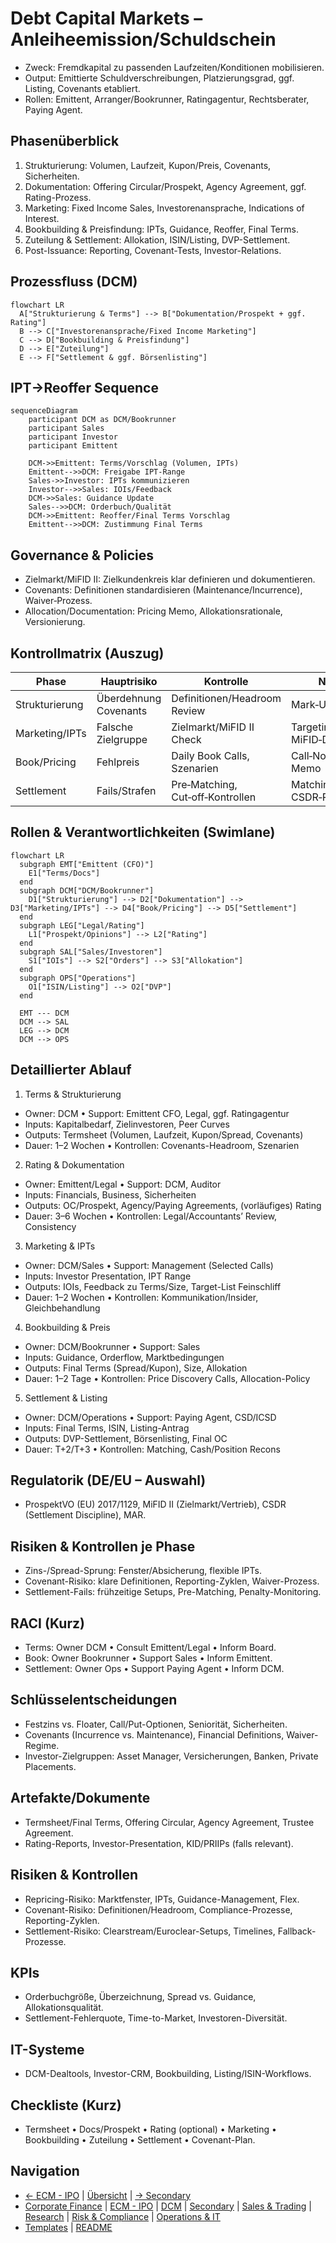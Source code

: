 # Debt Capital Markets – Anleiheemission/Schuldschein

- Zweck: Fremdkapital zu passenden Laufzeiten/Konditionen mobilisieren.
- Output: Emittierte Schuldverschreibungen, Platzierungsgrad, ggf. Listing, Covenants etabliert.
- Rollen: Emittent, Arranger/Bookrunner, Ratingagentur, Rechtsberater, Paying Agent.

## Phasenüberblick

1) Strukturierung: Volumen, Laufzeit, Kupon/Preis, Covenants, Sicherheiten.
2) Dokumentation: Offering Circular/Prospekt, Agency Agreement, ggf. Rating-Prozess.
3) Marketing: Fixed Income Sales, Investorenansprache, Indications of Interest.
4) Bookbuilding & Preisfindung: IPTs, Guidance, Reoffer, Final Terms.
5) Zuteilung & Settlement: Allokation, ISIN/Listing, DVP-Settlement.
6) Post-Issuance: Reporting, Covenant-Tests, Investor-Relations.

## Prozessfluss (DCM)

```mermaid
flowchart LR
  A["Strukturierung & Terms"] --> B["Dokumentation/Prospekt + ggf. Rating"]
  B --> C["Investorenansprache/Fixed Income Marketing"]
  C --> D["Bookbuilding & Preisfindung"]
  D --> E["Zuteilung"]
  E --> F["Settlement & ggf. Börsenlisting"]
```

## IPT→Reoffer Sequence

```mermaid
sequenceDiagram
    participant DCM as DCM/Bookrunner
    participant Sales
    participant Investor
    participant Emittent

    DCM->>Emittent: Terms/Vorschlag (Volumen, IPTs)
    Emittent-->>DCM: Freigabe IPT-Range
    Sales->>Investor: IPTs kommunizieren
    Investor-->>Sales: IOIs/Feedback
    DCM->>Sales: Guidance Update
    Sales-->>DCM: Orderbuch/Qualität
    DCM->>Emittent: Reoffer/Final Terms Vorschlag
    Emittent-->>DCM: Zustimmung Final Terms
```

## Governance & Policies

- Zielmarkt/MiFID II: Zielkundenkreis klar definieren und dokumentieren.
- Covenants: Definitionen standardisieren (Maintenance/Incurrence), Waiver‑Prozess.
- Allocation/Documentation: Pricing Memo, Allokationsrationale, Versionierung.

## Kontrollmatrix (Auszug)

| Phase | Hauptrisiko | Kontrolle | Nachweis |
|---|---|---|---|
| Strukturierung | Überdehnung Covenants | Definitionen/Headroom Review | Mark‑Up, IC‑Protokoll |
| Marketing/IPTs | Falsche Zielgruppe | Zielmarkt/MiFID II Check | Targeting‑Liste, MiFID‑Dokumentation |
| Book/Pricing | Fehlpreis | Daily Book Calls, Szenarien | Call‑Notes, Pricing Memo |
| Settlement | Fails/Strafen | Pre‑Matching, Cut‑off‑Kontrollen | Matching‑Logs, CSDR‑Reports |

## Rollen & Verantwortlichkeiten (Swimlane)

```mermaid
flowchart LR
  subgraph EMT["Emittent (CFO)"]
    E1["Terms/Docs"]
  end
  subgraph DCM["DCM/Bookrunner"]
    D1["Strukturierung"] --> D2["Dokumentation"] --> D3["Marketing/IPTs"] --> D4["Book/Pricing"] --> D5["Settlement"]
  end
  subgraph LEG["Legal/Rating"]
    L1["Prospekt/Opinions"] --> L2["Rating"]
  end
  subgraph SAL["Sales/Investoren"]
    S1["IOIs"] --> S2["Orders"] --> S3["Allokation"]
  end
  subgraph OPS["Operations"]
    O1["ISIN/Listing"] --> O2["DVP"]
  end

  EMT --- DCM
  DCM --> SAL
  LEG --> DCM
  DCM --> OPS
```

## Detaillierter Ablauf

1) Terms & Strukturierung
- Owner: DCM • Support: Emittent CFO, Legal, ggf. Ratingagentur
- Inputs: Kapitalbedarf, Zielinvestoren, Peer Curves
- Outputs: Termsheet (Volumen, Laufzeit, Kupon/Spread, Covenants)
- Dauer: 1–2 Wochen • Kontrollen: Covenants-Headroom, Szenarien

2) Rating & Dokumentation
- Owner: Emittent/Legal • Support: DCM, Auditor
- Inputs: Financials, Business, Sicherheiten
- Outputs: OC/Prospekt, Agency/Paying Agreements, (vorläufiges) Rating
- Dauer: 3–6 Wochen • Kontrollen: Legal/Accountants’ Review, Consistency

3) Marketing & IPTs
- Owner: DCM/Sales • Support: Management (Selected Calls)
- Inputs: Investor Presentation, IPT Range
- Outputs: IOIs, Feedback zu Terms/Size, Target-List Feinschliff
- Dauer: 1–2 Wochen • Kontrollen: Kommunikation/Insider, Gleichbehandlung

4) Bookbuilding & Preis
- Owner: DCM/Bookrunner • Support: Sales
- Inputs: Guidance, Orderflow, Marktbedingungen
- Outputs: Final Terms (Spread/Kupon), Size, Allokation
- Dauer: 1–2 Tage • Kontrollen: Price Discovery Calls, Allocation-Policy

5) Settlement & Listing
- Owner: DCM/Operations • Support: Paying Agent, CSD/ICSD
- Inputs: Final Terms, ISIN, Listing-Antrag
- Outputs: DVP-Settlement, Börsenlisting, Final OC
- Dauer: T+2/T+3 • Kontrollen: Matching, Cash/Position Recons

## Regulatorik (DE/EU – Auswahl)
- ProspektVO (EU) 2017/1129, MiFID II (Zielmarkt/Vertrieb), CSDR (Settlement Discipline), MAR.

## Risiken & Kontrollen je Phase
- Zins-/Spread-Sprung: Fenster/Absicherung, flexible IPTs.
- Covenant-Risiko: klare Definitionen, Reporting-Zyklen, Waiver-Prozess.
- Settlement-Fails: frühzeitige Setups, Pre-Matching, Penalty-Monitoring.

## RACI (Kurz)
- Terms: Owner DCM • Consult Emittent/Legal • Inform Board.
- Book: Owner Bookrunner • Support Sales • Inform Emittent.
- Settlement: Owner Ops • Support Paying Agent • Inform DCM.

## Schlüsselentscheidungen

- Festzins vs. Floater, Call/Put-Optionen, Seniorität, Sicherheiten.
- Covenants (Incurrence vs. Maintenance), Financial Definitions, Waiver-Regime.
- Investor-Zielgruppen: Asset Manager, Versicherungen, Banken, Private Placements.

## Artefakte/Dokumente

- Termsheet/Final Terms, Offering Circular, Agency Agreement, Trustee Agreement.
- Rating-Reports, Investor-Presentation, KID/PRIIPs (falls relevant).

## Risiken & Kontrollen

- Repricing-Risiko: Marktfenster, IPTs, Guidance-Management, Flex.
- Covenant-Risiko: Definitionen/Headroom, Compliance-Prozesse, Reporting-Zyklen.
- Settlement-Risiko: Clearstream/Euroclear-Setups, Timelines, Fallback-Prozesse.

## KPIs

- Orderbuchgröße, Überzeichnung, Spread vs. Guidance, Allokationsqualität.
- Settlement-Fehlerquote, Time-to-Market, Investoren-Diversität.

## IT-Systeme

- DCM-Dealtools, Investor-CRM, Bookbuilding, Listing/ISIN-Workflows.

## Checkliste (Kurz)

- Termsheet • Docs/Prospekt • Rating (optional) • Marketing • Bookbuilding • Zuteilung • Settlement • Covenant-Plan.

## Navigation

- [← ECM - IPO](02_ECM_IPO.md) | [Übersicht](Kernprozesse_Investmentbank_Mittelstand.md) | [→ Secondary](04_ECM_Kapitalerhoehung_Secondary.md)
- [Corporate Finance](01_Corporate_Finance_MA_Finanzierung.md) | [ECM - IPO](02_ECM_IPO.md) | [DCM](03_DCM_Anleiheemission.md) | [Secondary](04_ECM_Kapitalerhoehung_Secondary.md) | [Sales & Trading](05_Sales_Trading_Designated_Sponsoring.md) | [Research](06_Research.md) | [Risk & Compliance](07_Risk_Compliance.md) | [Operations & IT](08_Operations_IT.md)
- [Templates](templates/) | [README](README.md)
